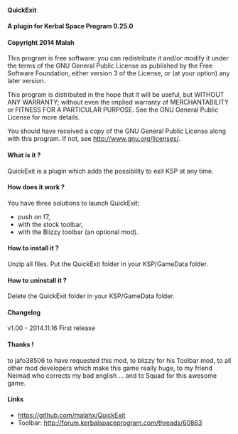 ﻿#### QuickExit
#### A plugin for Kerbal Space Program 0.25.0
#### Copyright 2014 Malah

This program is free software: you can redistribute it and/or modify
it under the terms of the GNU General Public License as published by
the Free Software Foundation, either version 3 of the License, or
(at your option) any later version.

This program is distributed in the hope that it will be useful,
but WITHOUT ANY WARRANTY; without even the implied warranty of
MERCHANTABILITY or FITNESS FOR A PARTICULAR PURPOSE.  See the
GNU General Public License for more details.

You should have received a copy of the GNU General Public License
along with this program.  If not, see <http://www.gnu.org/licenses/>. 


#### What is it ?

QuickExit is a plugin which adds the possibility to exit KSP at any time.

#### How does it work ?

You have three solutions to launch QuickExit:
- push on f7,
- with the stock toolbar,
- with the Blizzy toolbar (an optional mod).

#### How to install it ?

Unzip all files. Put the QuickExit folder in your KSP/GameData folder.

#### How to uninstall it ?

Delete the QuickExit folder in your KSP/GameData folder.

#### Changelog

v1.00 - 2014.11.16
First release

#### Thanks !

to jafo38506 to have requested this mod,
to blizzy for his Toolbar mod,
to all other mod developers which make this game really huge,
to my friend Neimad who corrects my bad english ...
and to Squad for this awesome game.

#### Links

- https://github.com/malahx/QuickExit
- Toolbar: http://forum.kerbalspaceprogram.com/threads/60863
